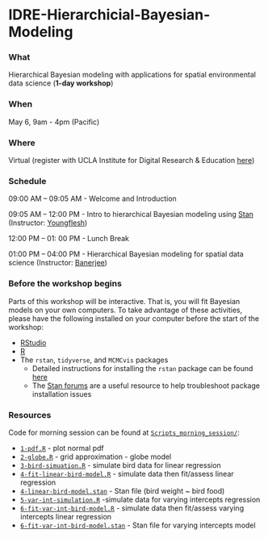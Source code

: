 # IDRE-Hierarchicial-Bayesian-Modeling

### What

Hierarchical Bayesian modeling with applications for spatial environmental data science (**1-day workshop**)


### When

May 6, 9am - 4pm (Pacific)

### Where

Virtual (register with UCLA Institute for Digital Research & Education [here](https://ucla.zoom.us/meeting/register/tJEsduqhqjktG9R4_YV0gj_IjFpK3Ae5H9Wm))


### Schedule

09:00 AM – 09:05 AM - Welcome and Introduction

09:05 AM – 12:00 PM - Intro to hierarchical Bayesian modeling using [Stan](https://mc-stan.org/) (Instructor: [Youngflesh](https://www.caseyyoungflesh.com/))

12:00 PM – 01: 00 PM - Lunch Break

01:00 PM – 04:00 PM - Hierarchical Bayesian modeling for spatial data science (Instructor: [Banerjee](http://sudipto.bol.ucla.edu/))


### Before the workshop begins

Parts of this workshop will be interactive. That is, you will fit Bayesian models on your own computers. To take advantage of these activities, please have the following installed on your computer before the start of the workshop:

* [RStudio](https://www.rstudio.com/)
* [R](https://www.r-project.org/)
* The `rstan`, `tidyverse`, and `MCMCvis` packages
  * Detailed instructions for installing the `rstan` package can be found [here](https://github.com/stan-dev/rstan/wiki/RStan-Getting-Started)
  * The [Stan forums](https://discourse.mc-stan.org) are a useful resource to help troubleshoot package installation issues


### Resources

Code for morning session can be found at [`Scripts_morning_session/`](Scripts_morning_session/):

* [`1-pdf.R`](Scripts_morning_session/1-pdf.R) - plot normal pdf
* [`2-globe.R`](Scripts_morning_session/2-globe.R) - grid approximation - globe model
* [`3-bird-simuation.R`](Scripts_morning_session/3-bird-simuation.R) - simulate bird data for linear regression
* [`4-fit-linear-bird-model.R`](Scripts_morning_session/4-fit-linear-bird-model.R) - simulate data then fit/assess linear regression
* [`4-linear-bird-model.stan`](Scripts_morning_session/4-linear-bird-model.stan) - Stan file (bird weight ~ bird food)
* [`5-var-int-simulation.R`](Scripts_morning_session/5-var-int-simulation.R) -simulate data for varying intercepts regression
* [`6-fit-var-int-bird-model.R`](Scripts_morning_session/6-fit-var-int-bird-model.R) - simulate data then fit/assess varying intercepts linear regression
* [`6-fit-var-int-bird-model.stan`](Scripts_morning_session/6-fit-var-int-bird-model.stan) - Stan file for varying intercepts model

